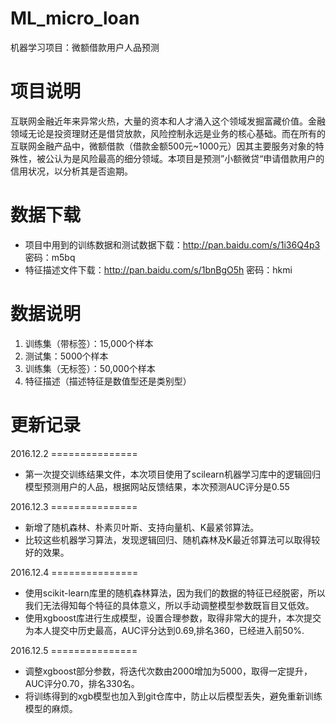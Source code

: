 # ML_micro_loan
机器学习项目：微额借款用户人品预测
# 项目说明
互联网金融近年来异常火热，大量的资本和人才涌入这个领域发掘富藏价值。金融领域无论是投资理财还是借贷放款，风险控制永远是业务的核心基础。而在所有的互联网金融产品中，微额借款（借款金额500元~1000元）因其主要服务对象的特殊性，被公认为是风险最高的细分领域。本项目是预测”小额微贷“申请借款用户的信用状况，以分析其是否逾期。

# 数据下载
- 项目中用到的训练数据和测试数据下载：http://pan.baidu.com/s/1i36Q4p3 密码：m5bq
- 特征描述文件下载：http://pan.baidu.com/s/1bnBgO5h 密码：hkmi

# 数据说明
1. 训练集（带标签）：15,000个样本
2. 测试集：5000个样本
3. 训练集（无标签）：50,000个样本
4. 特征描述（描述特征是数值型还是类别型）

# 更新记录
2016.12.2 ===============
- 第一次提交训练结果文件，本次项目使用了scilearn机器学习库中的逻辑回归模型预测用户的人品，根据网站反馈结果，本次预测AUC评分是0.55

2016.12.3 ===============
- 新增了随机森林、朴素贝叶斯、支持向量机、K最紧邻算法。
- 比较这些机器学习算法，发现逻辑回归、随机森林及K最近邻算法可以取得较好的效果。

2016.12.4 ===============
- 使用scikit-learn库里的随机森林算法，因为我们的数据的特征已经脱密，所以我们无法得知每个特征的具体意义，所以手动调整模型参数既盲目又低效。
- 使用xgboost库进行生成模型，设置合理参数，取得非常大的提升，本次提交为本人提交中历史最高，AUC评分达到0.69,排名360，已经进入前50%.

2016.12.5 ===============
- 调整xgboost部分参数，将迭代次数由2000增加为5000，取得一定提升，AUC评分0.70，排名330名。
- 将训练得到的xgb模型也加入到git仓库中，防止以后模型丢失，避免重新训练模型的麻烦。

